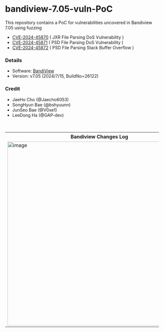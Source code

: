 # bandiview-7.05-vuln-PoC
This repository contains a PoC for vulnerabilities uncovered in Bandiview 7.05 using fuzzing

- [CVE-2024-45870](https://nvd.nist.gov/vuln/detail/CVE-2024-45870) ( JXR File Parsing DoS Vulnerability )
 - [CVE-2024-45871](https://nvd.nist.gov/vuln/detail/CVE-2024-45871) ( PSD File Parsing DoS Vulnerability )
 - [CVE-2024-45872](https://nvd.nist.gov/vuln/detail/CVE-2024-45872) ( PSD File Parsing Stack Buffer Overflow )


### Details
- Software: [BandiView](https://kr.bandisoft.com/bandiview/)
- Version: v7.05 (2024/7/15, BuildNo=26122)

### Credit
- JaeHo Cho (@Jaecho6053)
- SongHyun Bae (@bshyuunn)
- JunSeo Bae (@V0xe1)
- LeeDong Ha (@GAP-dev)

<br>

<table>
  <tr>
    <th>Bandiview Changes Log</th>
  </tr>
  <tr>
    <td>
      <a href="https://heasarc.gsfc.nasa.gov/FTP/software/fitsio/c/docs/changes.txt">
        <img width="602" alt="image" src="https://github.com/user-attachments/assets/f09aee30-c6fc-43bf-b07c-fce59ca96cf6" />
      </a>
    </td>
  </tr>
</table>
